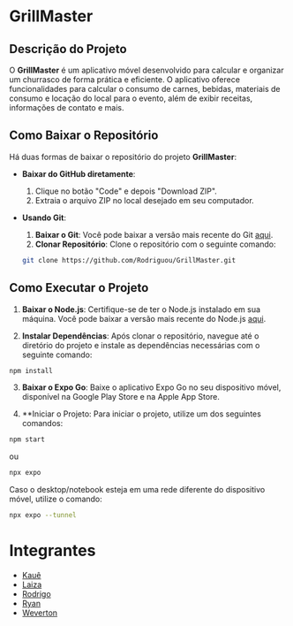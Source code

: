 # GrillMaster

## Descrição do Projeto

O **GrillMaster** é um aplicativo móvel desenvolvido para calcular e organizar um churrasco de forma prática e eficiente. O aplicativo oferece funcionalidades para calcular o consumo de carnes, bebidas, materiais de consumo e locação do local para o evento, além de exibir receitas, informações de contato e mais.

## Como Baixar o Repositório

Há duas formas de baixar o repositório do projeto **GrillMaster**:

- **Baixar do GitHub diretamente**:
  1. Clique no botão "Code" e depois "Download ZIP".
  2. Extraia o arquivo ZIP no local desejado em seu computador.

- **Usando Git**:
  1. **Baixar o Git**: Você pode baixar a versão mais recente do Git [aqui](https://git-scm.com/).
  2. **Clonar Repositório**: Clone o repositório com o seguinte comando:

  ```bash
  git clone https://github.com/Rodriguou/GrillMaster.git
  ```

## Como Executar o Projeto

1. **Baixar o Node.js**: Certifique-se de ter o Node.js instalado em sua máquina. Você pode baixar a versão mais recente do Node.js [aqui](https://nodejs.org/).

2. **Instalar Dependências**: Após clonar o repositório, navegue até o diretório do projeto e instale as dependências necessárias com o seguinte comando:
  ```bash
  npm install
  ```

3. **Baixar o Expo Go**: Baixe o aplicativo Expo Go no seu dispositivo móvel, disponível na Google Play Store e na Apple App Store.

4. **Iniciar o Projeto: Para iniciar o projeto, utilize um dos seguintes comandos:
  ```bash
  npm start
  ```

  ou

  ```bash
  npx expo
  ```

  Caso o desktop/notebook esteja em uma rede diferente do dispositivo móvel, utilize o comando:

  ```bash
  npx expo --tunnel
  ```

# Integrantes

- [Kauê](https://github.com/kauetrigolo)
- [Laiza](https://github.com/LaizaBarbosa)
- [Rodrigo](https://github.com/Rodriguou)
- [Ryan](https://github.com/ryanNS3)
- [Weverton](https://github.com/WevertonSPWOS)

